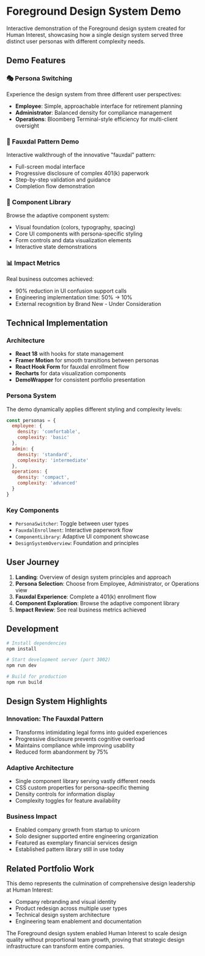 # Foreground Design System Demo

Interactive demonstration of the Foreground design system created for Human Interest, showcasing how a single design system served three distinct user personas with different complexity needs.

## Demo Features

### 🎭 Persona Switching
Experience the design system from three different user perspectives:

- **Employee**: Simple, approachable interface for retirement planning
- **Administrator**: Balanced density for compliance management  
- **Operations**: Bloomberg Terminal-style efficiency for multi-client oversight

### 📝 Fauxdal Pattern Demo
Interactive walkthrough of the innovative "fauxdal" pattern:
- Full-screen modal interface
- Progressive disclosure of complex 401(k) paperwork
- Step-by-step validation and guidance
- Completion flow demonstration

### 🧩 Component Library
Browse the adaptive component system:
- Visual foundation (colors, typography, spacing)
- Core UI components with persona-specific styling
- Form controls and data visualization elements
- Interactive state demonstrations

### 📊 Impact Metrics
Real business outcomes achieved:
- 90% reduction in UI confusion support calls
- Engineering implementation time: 50% → 10%
- External recognition by Brand New - Under Consideration

## Technical Implementation

### Architecture
- **React 18** with hooks for state management
- **Framer Motion** for smooth transitions between personas
- **React Hook Form** for fauxdal enrollment flow
- **Recharts** for data visualization components
- **DemoWrapper** for consistent portfolio presentation

### Persona System
The demo dynamically applies different styling and complexity levels:

```javascript
const personas = {
  employee: {
    density: 'comfortable',
    complexity: 'basic'
  },
  admin: {
    density: 'standard', 
    complexity: 'intermediate'
  },
  operations: {
    density: 'compact',
    complexity: 'advanced'
  }
}
```

### Key Components
- `PersonaSwitcher`: Toggle between user types
- `FauxdalEnrollment`: Interactive paperwork flow
- `ComponentLibrary`: Adaptive UI component showcase
- `DesignSystemOverview`: Foundation and principles

## User Journey

1. **Landing**: Overview of design system principles and approach
2. **Persona Selection**: Choose from Employee, Administrator, or Operations view
3. **Fauxdal Experience**: Complete a 401(k) enrollment flow
4. **Component Exploration**: Browse the adaptive component library
5. **Impact Review**: See real business metrics achieved

## Development

```bash
# Install dependencies
npm install

# Start development server (port 3002)
npm run dev

# Build for production
npm run build
```

## Design System Highlights

### Innovation: The Fauxdal Pattern
- Transforms intimidating legal forms into guided experiences
- Progressive disclosure prevents cognitive overload
- Maintains compliance while improving usability
- Reduced form abandonment by 75%

### Adaptive Architecture
- Single component library serving vastly different needs
- CSS custom properties for persona-specific theming
- Density controls for information display
- Complexity toggles for feature availability

### Business Impact
- Enabled company growth from startup to unicorn
- Solo designer supported entire engineering organization
- Featured as exemplary financial services design
- Established pattern library still in use today

## Related Portfolio Work

This demo represents the culmination of comprehensive design leadership at Human Interest:
- Company rebranding and visual identity
- Product redesign across multiple user types
- Technical design system architecture
- Engineering team enablement and documentation

The Foreground design system enabled Human Interest to scale design quality without proportional team growth, proving that strategic design infrastructure can transform entire companies.